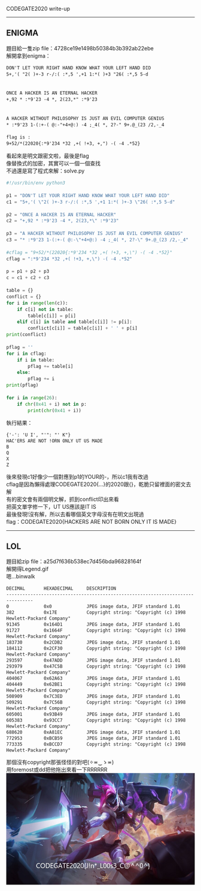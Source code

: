 CODEGATE2020 write-up

---

ENIGMA
----------

題目給一隻zip file：4728ce19e1498b50384b3b392ab22ebe  
解開拿到enigma：  

```txt
DON'T LET YOUR RIGHT HAND KNOW WHAT YOUR LEFT HAND DID
5+,'( "2( )+-3 r-/:( :*,5 ',+1 1:*( )+3 "26( :*,5 5-d


ONCE A HACKER IS AN ETERNAL HACKER
+,92 * :*9'23 -4 *, 2(23,*" :*9'23


A HACKER WITHOUT PHILOSOPHY IS JUST AN EVIL COMPUTER GENIUS
* :*9'23 1-(:+-( @:-"+4+@:) -4 ;_4( *, 2?-" 9+.@_(23 /2,-_4

flag is :
9+52/*(22020{:*9'234 *32 ,+( !+3, +,") -( -4 .*52}
```

看起來是明文跟密文啦，最後是flag  
像替換式的加密，其實可以一個一個查找  
不過還是寫了程式來解：solve.py  

```python
#!/usr/bin/env python3

p1 = "DON'T LET YOUR RIGHT HAND KNOW WHAT YOUR LEFT HAND DID"
c1 = "5+,'( \"2( )+-3 r-/:( :*,5 ',+1 1:*( )+-3 \"26( :*,5 5-d"

p2 = "ONCE A HACKER IS AN ETERNAL HACKER"
c2 = "+,92 * :*9'23 -4 *, 2(23,*\" :*9'23"

p3 = "A HACKER WITHOUT PHILOSOPHY IS JUST AN EVIL COMPUTER GENIUS"
c3 = "* :*9'23 1-(:+-( @:-\"+4+@:) -4 ;_4( *, 2?-\" 9+.@_(23 /2,-_4"

#cflag = "9+52/*(22020{:*9'234 *32 ,+( !+3, +,\") -( -4 .*52}"
cflag = ":*9'234 *32 ,+( !+3, +,\") -( -4 .*52"

p = p1 + p2 + p3
c = c1 + c2 + c3

table = {}
conflict = {}
for i in range(len(c)):
    if c[i] not in table:
        table[c[i]] = p[i]
    elif c[i] in table and table[c[i]] != p[i]:
        conflict[c[i]] = table[c[i]] + ' ' + p[i]
print(conflict)

pflag = ''
for i in cflag:
    if i in table:
        pflag += table[i]
    else:
        pflag += i
print(pflag)

for i in range(26):
    if chr(0x41 + i) not in p:
        print(chr(0x41 + i))

```

執行結果：

```
{'-': 'U I', "'": "' K"}
HAC'ERS ARE NOT !ORN ONLY UT US MADE
B
Q
X
Z
```

後來發現c1好像少一個對應到p1的YOUR的-，所以c1我有改過  
cflag是因為懶得處理CODEGATE2020{...}的2020跟{}，乾脆只留裡面的密文去解  
有的密文會有兩個明文解，抓到conflict印出來看  
把英文單字修一下，UT US應該是IT IS  
最後發現!沒有解，所以去看哪個英文字母沒有在明文出現過  
flag：CODEGATE2020{HACKERS ARE NOT BORN ONLY IT IS MADE}  

------------------------

LOL
---------

題目給zip file：a25d7f636b538ec7d456bda96828164f  
解開得Legend.gif  
嗯...binwalk  

```
DECIMAL       HEXADECIMAL     DESCRIPTION
--------------------------------------------------------------------------------
0             0x0             JPEG image data, JFIF standard 1.01
382           0x17E           Copyright string: "Copyright (c) 1998 Hewlett-Packard Company"
91345         0x164D1         JPEG image data, JFIF standard 1.01
91727         0x1664F         Copyright string: "Copyright (c) 1998 Hewlett-Packard Company"
183730        0x2CDB2         JPEG image data, JFIF standard 1.01
184112        0x2CF30         Copyright string: "Copyright (c) 1998 Hewlett-Packard Company"
293597        0x47ADD         JPEG image data, JFIF standard 1.01
293979        0x47C5B         Copyright string: "Copyright (c) 1998 Hewlett-Packard Company"
404067        0x62A63         JPEG image data, JFIF standard 1.01
404449        0x62BE1         Copyright string: "Copyright (c) 1998 Hewlett-Packard Company"
508909        0x7C3ED         JPEG image data, JFIF standard 1.01
509291        0x7C56B         Copyright string: "Copyright (c) 1998 Hewlett-Packard Company"
605001        0x93B49         JPEG image data, JFIF standard 1.01
605383        0x93CC7         Copyright string: "Copyright (c) 1998 Hewlett-Packard Company"
688620        0xA81EC         JPEG image data, JFIF standard 1.01
772953        0xBCB59         JPEG image data, JFIF standard 1.01
773335        0xBCCD7         Copyright string: "Copyright (c) 1998 Hewlett-Packard Company"
```

那個沒有copyright那張怪怪的對吧(✧≖‿ゝ≖)  
用foremost或dd把他拖出來看一下RRRRRR  
![flag](./LOL/output/jpg/00001344.jpg)

